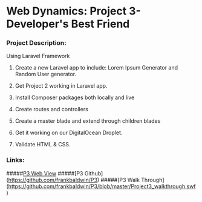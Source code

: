 # Web Dynamics: Project 3- Developer's Best Friend

### Project Description:

Using Laravel Framework

1. Create a new Laravel app to include: Lorem Ipsum Generator and Random User generator.

2. Get Project 2 working in Laravel app.

3. Install Composer packages both locally and live

4. Create routes and controllers

5. Create a master blade and extend through children blades

6. Get it working on our DigitalOcean Droplet.

7. Validate HTML & CSS.

### Links:
#####[P3 Web View](http://p3.frankpbaldwin.com)
#####[P3 Github] (https://github.com/frankbaldwin/P3)
#####[P3 Walk Through] (https://github.com/frankbaldwin/P3/blob/master/Project3_walkthrough.swf)

